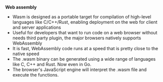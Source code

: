 **Web assembly**

* Wasm is designed as a portable target for compilation of high-level languages like C/C++/Rust, enabling deployment on the web for client and server applications
* Useful for developers that want to run code on a web browser without needs third party plugin, the major browsers natively supports WebAssembly
* It is fast, WebAssembly code runs at a speed that is pretty close to the native speed
* The .wasm binary can be generated using a wide range of languages like C, C++ and Rust. Now even in Go.
* The browser's JavaScript engine will interpret the .wasm file and execute the functions.

